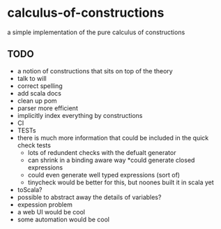 # calculus-of-constructions
a simple implementation of the pure calculus of constructions


## TODO
 * a notion of constructions that sits on top of the theory
 * talk to will
 * correct spelling
 * add scala docs
 * clean up pom
 * parser more efficient
 * implicitly index everything by constructions
 * CI
 * TESTs
 * there is much more information that could be included in the quick check tests
   * lots of redundent checks with the defualt generator
   * can shrink in a binding aware way
   *could generate closed expressions
   * could even generate well typed expressions (sort of)
   * tinycheck would be better for this, but noones built it in scala yet
 * toScala?
 * possible to abstract away the details of variables?
 * expession problem 
 * a web UI would be cool
 * some automation would be cool